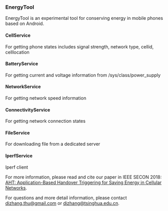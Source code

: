 ### EnergyTool

EnergyTool is an experimental tool for conserving energy in mobile phones based on Android. 

#### CellService
For getting phone states includes signal strength, network type, cellid, celllocation

#### BatteryService
For getting current and voltage information from /sys/class/power_supply

#### NetworkService
For getting network speed information

#### ConnectivityService
For getting network connection states

#### FileService 
For downloading file from a dedicated server

#### IperfService
Iperf client

For more information, please read and cite our paper in IEEE SECON 2018: <a href="https://ieeexplore.ieee.org/document/8397106/" target="_blank">AHT: Application-Based Handover Triggering for Saving Energy in Cellular Networks</a>.

For questions and more detail information, please contact dizhang.thu@gmail.com or dizhang@tsinghua.edu.cn.
